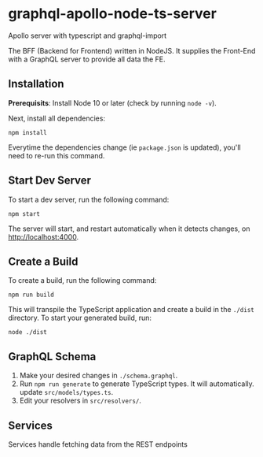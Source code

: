 # graphql-apollo-node-ts-server

Apollo server with typescript and graphql-import

The BFF (Backend for Frontend) written in NodeJS.
It supplies the Front-End with a GraphQL server to provide all data the FE.

## Installation

**Prerequisits**: Install Node 10 or later (check by running `node -v`).

Next, install all dependencies:

```
npm install
```

Everytime the dependencies change (ie `package.json` is updated), you'll need to
re-run this command.

## Start Dev Server

To start a dev server, run the following command:

```
npm start
```

The server will start, and restart automatically when it detects changes, on
[http://localhost:4000](localhost:4000).

## Create a Build

To create a build, run the following command:

```
npm run build
```

This will transpile the TypeScript application and create a build in the
`./dist` directory. To start your generated build, run:

```
node ./dist
```

## GraphQL Schema

1. Make your desired changes in `./schema.graphql`.
2. Run `npm run generate` to generate TypeScript types. It will automatically.
   update `src/models/types.ts`.
3. Edit your resolvers in `src/resolvers/`.

## Services

Services handle fetching data from the REST endpoints
